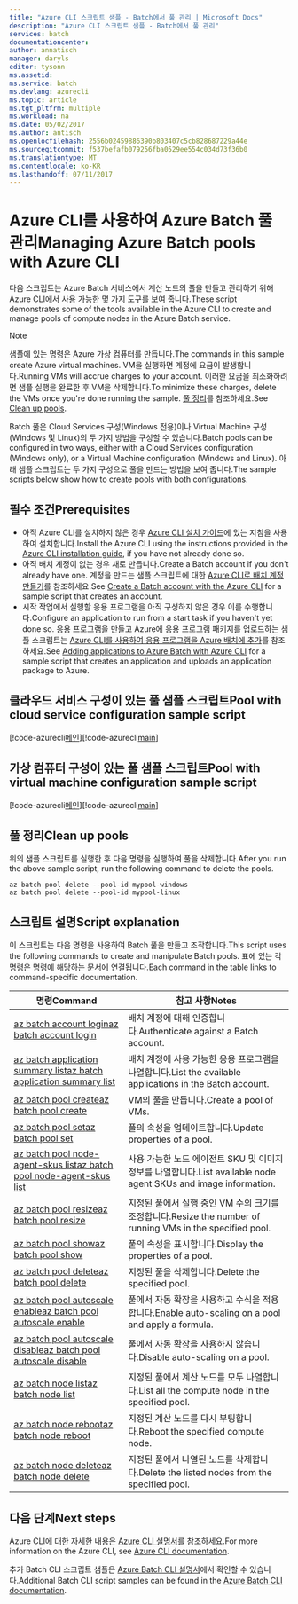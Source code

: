 ```yaml
---
title: "Azure CLI 스크립트 샘플 - Batch에서 풀 관리 | Microsoft Docs"
description: "Azure CLI 스크립트 샘플 - Batch에서 풀 관리"
services: batch
documentationcenter: 
author: annatisch
manager: daryls
editor: tysonn
ms.assetid: 
ms.service: batch
ms.devlang: azurecli
ms.topic: article
ms.tgt_pltfrm: multiple
ms.workload: na
ms.date: 05/02/2017
ms.author: antisch
ms.openlocfilehash: 2556b02459886390b803407c5cb828687229a44e
ms.sourcegitcommit: f537befafb079256fba0529ee554c034d73f36b0
ms.translationtype: MT
ms.contentlocale: ko-KR
ms.lasthandoff: 07/11/2017
---
```

# <a name="managing-azure-batch-pools-with-azure-cli"></a><span data-ttu-id="364ba-103">Azure CLI를 사용하여 Azure Batch 풀 관리</span><span class="sxs-lookup"><span data-stu-id="364ba-103">Managing Azure Batch pools with Azure CLI</span></span>

<span data-ttu-id="364ba-104">다음 스크립트는 Azure Batch 서비스에서 계산 노드의 풀을 만들고 관리하기 위해 Azure CLI에서 사용 가능한 몇 가지 도구를 보여 줍니다.</span><span class="sxs-lookup"><span data-stu-id="364ba-104">These script demonstrates some of the tools available in the Azure CLI to create and manage pools of compute nodes in the Azure Batch service.</span></span>

> [!NOTE]
> <span data-ttu-id="364ba-105">샘플에 있는 명령은 Azure 가상 컴퓨터를 만듭니다.</span><span class="sxs-lookup"><span data-stu-id="364ba-105">The commands in this sample create Azure virtual machines.</span></span> <span data-ttu-id="364ba-106">VM을 실행하면 계정에 요금이 발생합니다.</span><span class="sxs-lookup"><span data-stu-id="364ba-106">Running VMs will accrue charges to your account.</span></span> <span data-ttu-id="364ba-107">이러한 요금을 최소화하려면 샘플 실행을 완료한 후 VM을 삭제합니다.</span><span class="sxs-lookup"><span data-stu-id="364ba-107">To minimize these charges, delete the VMs once you're done running the sample.</span></span> <span data-ttu-id="364ba-108">[풀 정리](#clean-up-pools)를 참조하세요.</span><span class="sxs-lookup"><span data-stu-id="364ba-108">See [Clean up pools](#clean-up-pools).</span></span>

<span data-ttu-id="364ba-109">Batch 풀은 Cloud Services 구성(Windows 전용)이나 Virtual Machine 구성(Windows 및 Linux)의 두 가지 방법을 구성할 수 있습니다.</span><span class="sxs-lookup"><span data-stu-id="364ba-109">Batch pools can be configured in two ways, either with a Cloud Services configuration (Windows only), or a Virtual Machine configuration (Windows and Linux).</span></span> <span data-ttu-id="364ba-110">아래 샘플 스크립트는 두 가지 구성으로 풀을 만드는 방법을 보여 줍니다.</span><span class="sxs-lookup"><span data-stu-id="364ba-110">The sample scripts below show how to create pools with both configurations.</span></span>

## <a name="prerequisites"></a><span data-ttu-id="364ba-111">필수 조건</span><span class="sxs-lookup"><span data-stu-id="364ba-111">Prerequisites</span></span>

- <span data-ttu-id="364ba-112">아직 Azure CLI를 설치하지 않은 경우 [Azure CLI 설치 가이드](https://docs.microsoft.com/cli/azure/install-azure-cli)에 있는 지침을 사용하여 설치합니다.</span><span class="sxs-lookup"><span data-stu-id="364ba-112">Install the Azure CLI using the instructions provided in the [Azure CLI installation guide](https://docs.microsoft.com/cli/azure/install-azure-cli), if you have not already done so.</span></span>
- <span data-ttu-id="364ba-113">아직 배치 계정이 없는 경우 새로 만듭니다.</span><span class="sxs-lookup"><span data-stu-id="364ba-113">Create a Batch account if you don't already have one.</span></span> <span data-ttu-id="364ba-114">계정을 만드는 샘플 스크립트에 대한 [Azure CLI로 배치 계정 만들기](https://docs.microsoft.com/azure/batch/scripts/batch-cli-sample-create-account)를 참조하세요.</span><span class="sxs-lookup"><span data-stu-id="364ba-114">See [Create a Batch account with the Azure CLI](https://docs.microsoft.com/azure/batch/scripts/batch-cli-sample-create-account) for a sample script that creates an account.</span></span>
- <span data-ttu-id="364ba-115">시작 작업에서 실행할 응용 프로그램을 아직 구성하지 않은 경우 이를 수행합니다.</span><span class="sxs-lookup"><span data-stu-id="364ba-115">Configure an application to run from a start task if you haven't yet done so.</span></span> <span data-ttu-id="364ba-116">응용 프로그램을 만들고 Azure에 응용 프로그램 패키지를 업로드하는 샘플 스크립트는 [Azure CLI를 사용하여 응용 프로그램을 Azure 배치에 추가](https://docs.microsoft.com/azure/batch/scripts/batch-cli-sample-add-application)를 참조하세요.</span><span class="sxs-lookup"><span data-stu-id="364ba-116">See [Adding applications to Azure Batch with Azure CLI](https://docs.microsoft.com/azure/batch/scripts/batch-cli-sample-add-application) for a sample script that creates an application and uploads an application package to Azure.</span></span>

## <a name="pool-with-cloud-service-configuration-sample-script"></a><span data-ttu-id="364ba-117">클라우드 서비스 구성이 있는 풀 샘플 스크립트</span><span class="sxs-lookup"><span data-stu-id="364ba-117">Pool with cloud service configuration sample script</span></span>

<span data-ttu-id="364ba-118">[!code-azurecli[메인](../../../cli_scripts/batch/manage-pool/manage-pool-windows.sh "클라우드 서비스 풀 관리")]</span><span class="sxs-lookup"><span data-stu-id="364ba-118">[!code-azurecli[main](../../../cli_scripts/batch/manage-pool/manage-pool-windows.sh "Manage Cloud Services Pools")]</span></span>

## <a name="pool-with-virtual-machine-configuration-sample-script"></a><span data-ttu-id="364ba-119">가상 컴퓨터 구성이 있는 풀 샘플 스크립트</span><span class="sxs-lookup"><span data-stu-id="364ba-119">Pool with virtual machine configuration sample script</span></span>

<span data-ttu-id="364ba-120">[!code-azurecli[메인](../../../cli_scripts/batch/manage-pool/manage-pool-linux.sh "가상 컴퓨터 풀 관리")]</span><span class="sxs-lookup"><span data-stu-id="364ba-120">[!code-azurecli[main](../../../cli_scripts/batch/manage-pool/manage-pool-linux.sh "Manage Virtual Machine Pools")]</span></span>

## <a name="clean-up-pools"></a><span data-ttu-id="364ba-121">풀 정리</span><span class="sxs-lookup"><span data-stu-id="364ba-121">Clean up pools</span></span>

<span data-ttu-id="364ba-122">위의 샘플 스크립트를 실행한 후 다음 명령을 실행하여 풀을 삭제합니다.</span><span class="sxs-lookup"><span data-stu-id="364ba-122">After you run the above sample script, run the following command to delete the pools.</span></span>
```azurecli
az batch pool delete --pool-id mypool-windows
az batch pool delete --pool-id mypool-linux
```

## <a name="script-explanation"></a><span data-ttu-id="364ba-123">스크립트 설명</span><span class="sxs-lookup"><span data-stu-id="364ba-123">Script explanation</span></span>

<span data-ttu-id="364ba-124">이 스크립트는 다음 명령을 사용하여 Batch 풀을 만들고 조작합니다.</span><span class="sxs-lookup"><span data-stu-id="364ba-124">This script uses the following commands to create and manipulate Batch pools.</span></span>
<span data-ttu-id="364ba-125">표에 있는 각 명령은 명령에 해당하는 문서에 연결됩니다.</span><span class="sxs-lookup"><span data-stu-id="364ba-125">Each command in the table links to command-specific documentation.</span></span>

| <span data-ttu-id="364ba-126">명령</span><span class="sxs-lookup"><span data-stu-id="364ba-126">Command</span></span> | <span data-ttu-id="364ba-127">참고 사항</span><span class="sxs-lookup"><span data-stu-id="364ba-127">Notes</span></span> |
|---|---|
| [<span data-ttu-id="364ba-128">az batch account login</span><span class="sxs-lookup"><span data-stu-id="364ba-128">az batch account login</span></span>](https://docs.microsoft.com/cli/azure/batch/account#login) | <span data-ttu-id="364ba-129">배치 계정에 대해 인증합니다.</span><span class="sxs-lookup"><span data-stu-id="364ba-129">Authenticate against a Batch account.</span></span>  |
| [<span data-ttu-id="364ba-130">az batch application summary list</span><span class="sxs-lookup"><span data-stu-id="364ba-130">az batch application summary list</span></span>](https://docs.microsoft.com/cli/azure/batch/application/summary#list) | <span data-ttu-id="364ba-131">배치 계정에 사용 가능한 응용 프로그램을 나열합니다.</span><span class="sxs-lookup"><span data-stu-id="364ba-131">List the available applications in the Batch account.</span></span>  |
| [<span data-ttu-id="364ba-132">az batch pool create</span><span class="sxs-lookup"><span data-stu-id="364ba-132">az batch pool create</span></span>](https://docs.microsoft.com/cli/azure/batch/pool#create) | <span data-ttu-id="364ba-133">VM의 풀을 만듭니다.</span><span class="sxs-lookup"><span data-stu-id="364ba-133">Create a pool of VMs.</span></span>  |
| [<span data-ttu-id="364ba-134">az batch pool set</span><span class="sxs-lookup"><span data-stu-id="364ba-134">az batch pool set</span></span>](https://docs.microsoft.com/cli/azure/batch/pool#set) | <span data-ttu-id="364ba-135">풀의 속성을 업데이트합니다.</span><span class="sxs-lookup"><span data-stu-id="364ba-135">Update properties of a pool.</span></span>  |
| [<span data-ttu-id="364ba-136">az batch pool node-agent-skus list</span><span class="sxs-lookup"><span data-stu-id="364ba-136">az batch pool node-agent-skus list</span></span>](https://docs.microsoft.com/cli/azure/batch/pool/node-agent-skus#list) | <span data-ttu-id="364ba-137">사용 가능한 노드 에이전트 SKU 및 이미지 정보를 나열합니다.</span><span class="sxs-lookup"><span data-stu-id="364ba-137">List available node agent SKUs and image information.</span></span>  |
| [<span data-ttu-id="364ba-138">az batch pool resize</span><span class="sxs-lookup"><span data-stu-id="364ba-138">az batch pool resize</span></span>](https://docs.microsoft.com/cli/azure/batch/pool#resize) | <span data-ttu-id="364ba-139">지정된 풀에서 실행 중인 VM 수의 크기를 조정합니다.</span><span class="sxs-lookup"><span data-stu-id="364ba-139">Resize the number of running VMs in the specified pool.</span></span>  |
| [<span data-ttu-id="364ba-140">az batch pool show</span><span class="sxs-lookup"><span data-stu-id="364ba-140">az batch pool show</span></span>](https://docs.microsoft.com/cli/azure/batch/pool#show) | <span data-ttu-id="364ba-141">풀의 속성을 표시합니다.</span><span class="sxs-lookup"><span data-stu-id="364ba-141">Display the properties of a pool.</span></span>  |
| [<span data-ttu-id="364ba-142">az batch pool delete</span><span class="sxs-lookup"><span data-stu-id="364ba-142">az batch pool delete</span></span>](https://docs.microsoft.com/cli/azure/batch/pool#delete) | <span data-ttu-id="364ba-143">지정된 풀을 삭제합니다.</span><span class="sxs-lookup"><span data-stu-id="364ba-143">Delete the specified pool.</span></span>  |
| [<span data-ttu-id="364ba-144">az batch pool autoscale enable</span><span class="sxs-lookup"><span data-stu-id="364ba-144">az batch pool autoscale enable</span></span>](https://docs.microsoft.com/cli/azure/batch/pool/autoscale#enable) | <span data-ttu-id="364ba-145">풀에서 자동 확장을 사용하고 수식을 적용합니다.</span><span class="sxs-lookup"><span data-stu-id="364ba-145">Enable auto-scaling on a pool and apply a formula.</span></span>  |
| [<span data-ttu-id="364ba-146">az batch pool autoscale disable</span><span class="sxs-lookup"><span data-stu-id="364ba-146">az batch pool autoscale disable</span></span>](https://docs.microsoft.com/cli/azure/batch/pool/autoscale#disable) | <span data-ttu-id="364ba-147">풀에서 자동 확장을 사용하지 않습니다.</span><span class="sxs-lookup"><span data-stu-id="364ba-147">Disable auto-scaling on a pool.</span></span>  |
| [<span data-ttu-id="364ba-148">az batch node list</span><span class="sxs-lookup"><span data-stu-id="364ba-148">az batch node list</span></span>](https://docs.microsoft.com/cli/azure/batch/node#list) | <span data-ttu-id="364ba-149">지정된 풀에서 계산 노드를 모두 나열합니다.</span><span class="sxs-lookup"><span data-stu-id="364ba-149">List all the compute node in the specified pool.</span></span>  |
| [<span data-ttu-id="364ba-150">az batch node reboot</span><span class="sxs-lookup"><span data-stu-id="364ba-150">az batch node reboot</span></span>](https://docs.microsoft.com/cli/azure/batch/node#reboot) | <span data-ttu-id="364ba-151">지정된 계산 노드를 다시 부팅합니다.</span><span class="sxs-lookup"><span data-stu-id="364ba-151">Reboot the specified compute node.</span></span>  |
| [<span data-ttu-id="364ba-152">az batch node delete</span><span class="sxs-lookup"><span data-stu-id="364ba-152">az batch node delete</span></span>](https://docs.microsoft.com/cli/azure/batch/node#delete) | <span data-ttu-id="364ba-153">지정된 풀에서 나열된 노드를 삭제합니다.</span><span class="sxs-lookup"><span data-stu-id="364ba-153">Delete the listed nodes from the specified pool.</span></span>  |

## <a name="next-steps"></a><span data-ttu-id="364ba-154">다음 단계</span><span class="sxs-lookup"><span data-stu-id="364ba-154">Next steps</span></span>

<span data-ttu-id="364ba-155">Azure CLI에 대한 자세한 내용은 [Azure CLI 설명서](https://docs.microsoft.com/cli/azure/overview)를 참조하세요.</span><span class="sxs-lookup"><span data-stu-id="364ba-155">For more information on the Azure CLI, see [Azure CLI documentation](https://docs.microsoft.com/cli/azure/overview).</span></span>

<span data-ttu-id="364ba-156">추가 Batch CLI 스크립트 샘플은 [Azure Batch CLI 설명서](../batch-cli-samples.md)에서 확인할 수 있습니다.</span><span class="sxs-lookup"><span data-stu-id="364ba-156">Additional Batch CLI script samples can be found in the [Azure Batch CLI documentation](../batch-cli-samples.md).</span></span>

